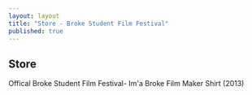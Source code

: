 ```yaml
---
layout: layout
title: "Store - Broke Student Film Festival"
published: true
---
```


## Store

Offical Broke Student Film Festival- Im'a Broke Film Maker Shirt (2013)

